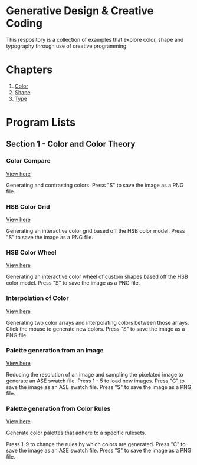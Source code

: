 # Generative Design & Creative Coding

This respository is a collection of examples that explore color, shape and typography through use of creative programming.

# Chapters

1. [Color](01_Colors/)
2. [Shape](02_Shape/)
3. [Type](03_Typography/)

# Program Lists

## Section 1 - Color and Color Theory

### Color Compare

[View here](01_Colors/01_colorSquare/build/)

Generating and contrasting colors.
Press "S" to save the image as a PNG file.

### HSB Color Grid

[View here](01_Colors/02_colorGrid/build/)

Generating an interactive color grid based off the HSB color model.
Press "S" to save the image as a PNG file.

### HSB Color Wheel

[View here](01_Colors/03_segmentTriangles/build/)

Generating an interactive color wheel of custom shapes based off the HSB color model.
Press "S" to save the image as a PNG file.

### Interpolation of Color

[View here](01_Colors/04_lerpColors/build/)

Generating two color arrays and interpolating colors between those arrays.
Click the mouse to generate new colors.
Press "S" to save the image as a PNG file.

### Palette generation from an Image

[View here](01_Colors/05_imageProcessing/build/)

Reducing the resolution of an image and sampling the pixelated image to generate an ASE swatch file.
Press 1 - 5 to load new images.
Press "C" to save the image as an ASE swatch file.
Press "S" to save the image as a PNG file.

### Palette generation from Color Rules

[View here](01_Colors/06_generateColorPal/build/)

Generate color palettes that adhere to a specific rulesets.

Press 1-9 to change the rules by which colors are generated.
Press "C" to save the image as an ASE swatch file.
Press "S" to save the image as a PNG file.
